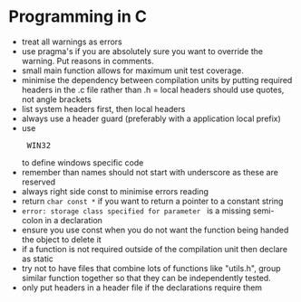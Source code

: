 # Programming in C

- treat all warnings as errors
- use pragma's if you are absolutely sure you want to override the warning.  Put reasons in comments.
- small main function allows for maximum unit test coverage.
- minimise the dependency between compilation units by putting required headers in the .c file rather than .h
= local headers should use quotes, not angle brackets
- list system headers first, then local headers
- always use a header guard (preferably with a application local prefix)
- use <pre>_WIN32</pre> to define windows specific code
- remember than names should not start with underscore as these are reserved
- always right side const to minimise errors reading
- return ```char const *``` if you want to return a pointer to a constant string
- ```error: storage class specified for parameter ``` is a missing semi-colon in a declaration
- ensure you use const when you do not want the function being handed the object to delete it
- if a function is not required outside of the compilation unit then declare as static
- try not to have files that combine lots of functions like "utils.h", group similar function together so that they can be independently tested.
- only put headers in a header file if the declarations require them

